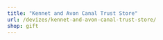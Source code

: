 ```yaml
---
title: "Kennet and Avon Canal Trust Store"
url: /devizes/kennet-and-avon-canal-trust-store/
shop: gift
---
```

